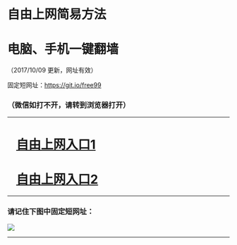 ﻿# 自由上网简易方法

# 电脑、手机一键翻墙

（2017/10/09 更新，网址有效）

固定短网址：https://git.io/free99

### （微信如打不开，请转到浏览器打开）


***





# &nbsp;&nbsp; <a href="http://ft1793619390.fwq-tz-1001.info/fwqtz01.html?t=100900126368 " target="_blank">自由上网入口1</a>
# &nbsp;&nbsp; <a href="http://ft2727119432.fwq-tz-1002.info/fwqtz02.html?t=100900128208 " target="_blank">自由上网入口2</a>
***

### 请记住下图中固定短网址：

<img src="https://s3-us-west-2.amazonaws.com/fwq-1001/yjfq-20170905okok.png" /> 


***

